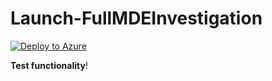 # Launch-FullMDEInvestigation

[![Deploy to Azure](https://aka.ms/deploytoazurebutton)](https://portal.azure.com/#create/Microsoft.Template/uri/https%3A%2F%2Fraw.githubusercontent.com%2FJakeD-5Q%2FSentinelPlaybooks%2Fmain%2F_Custom%2520Playbooks%2FEnrich-EmailIncidents%2Ftemplate.json)

**Test functionality**!
